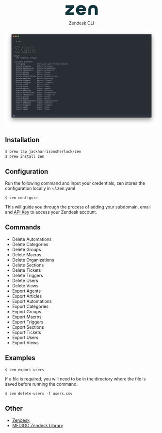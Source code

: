 <p align="center">
  <img src="images/zen.png" height="34">
<p align="center">Zendesk CLI</p>

<p align="center"><img src="images/screenshot.png" width="864"></p>

## Installation

```
$ brew tap jackharrisonsherlock/zen
$ brew install zen
```


## Configuration

Run the following command and input your credentials, zen stores the configuration locally in ~/.zen.yaml

```
$ zen configure
```

This will guide you through the process of adding your subdomain, email and [API Key](https://support.zendesk.com/hc/en-us/articles/226022787-Generating-a-new-API-token-) to access your Zendesk account. 

## Commands

- Delete Automations
- Delete Categories
- Delete Groups
- Delete Macros
- Delete Organizations
- Delete Sections
- Delete Tickets
- Delete Triggers
- Delete Users
- Delete Views
- Export Agents
- Export Articles
- Export Automations
- Export Categories
- Export Groups
- Export Macros
- Export Triggers
- Export Sections
- Export Tickets
- Export Users
- Export Views

## Examples

```
$ zen export-users
```

If a file is required, you will need to be in the directory where the file is saved before running the command.

```
$ zen delete-users -f users.csv
```

## Other

- [Zendesk](https://www.zendesk.com/)
- [MEDIGO Zendesk Library](https://github.com/MEDIGO/go-zendesk)